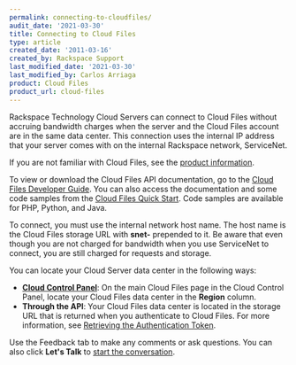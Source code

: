 ```yaml
---
permalink: connecting-to-cloudfiles/
audit_date: '2021-03-30'
title: Connecting to Cloud Files
type: article
created_date: '2011-03-16'
created_by: Rackspace Support
last_modified_date: '2021-03-30'
last_modified_by: Carlos Arriaga
product: Cloud Files
product_url: cloud-files
---
```


Rackspace Technology Cloud Servers can connect to Cloud Files without accruing
bandwidth charges when the server and the Cloud Files account are in the
same data center. This connection uses the internal IP
address that your server comes with on the internal Rackspace network,
ServiceNet.

If you are not familiar with Cloud Files, see the [product information](https://www.rackspace.com/cloud/files).

To view or download the Cloud Files API documentation, go to the [Cloud Files Developer Guide](https://docs.rackspace.com/docs/cloud-files/v1/).
You can also access the documentation and some code samples from the [Cloud Files Quick Start](https://docs.rackspace.com/docs/cloud-files/quickstart/). Code samples are available for PHP, Python, and Java.

To connect, you must use the internal network host name. The host
name is the Cloud Files storage URL with **snet-** prepended to it. Be
aware that even though you are not charged for bandwidth when you use
ServiceNet to connect, you are still charged for requests and
storage.

You can locate your Cloud Server data center in the following
ways:

-   **[Cloud Control Panel](https://login.rackspace.com/)**: On the
    main Cloud Files page in the Cloud Control Panel, locate your Cloud Files
    data center in the **Region** column.
-   **Through the API**: Your Cloud Files data center is located in
    the storage URL that is returned when you authenticate to
    Cloud Files. For more information, see [Retrieving the Authentication Token](https://docs.rackspace.com/docs/cloud-files/v1/developer-guide/#document-getting-started/authenticate).


Use the Feedback tab to make any comments or ask questions. You can also click
**Let's Talk** to [start the conversation](https://www.rackspace.com/). 

